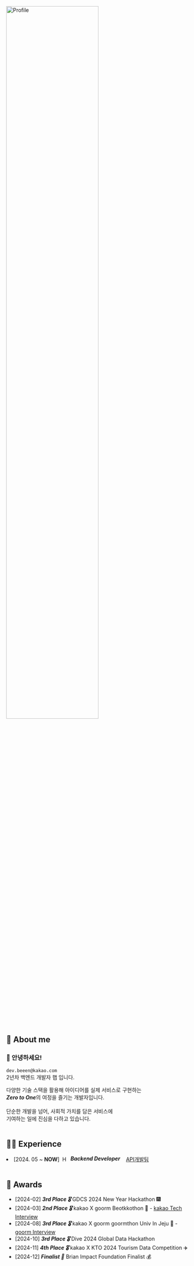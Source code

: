 <a title="h-beeen" href="https://github.com/h-beeen">
  <picture>
    <source media="(prefers-color-scheme: dark)" srcset="https://capsule-render.vercel.app/api?type=venom&height=300&color=gradient&text=h-beeen&desc=Back-End%20Developer&section=header&reversal=false&textBg=false&fontColor=ffffff&fontSize=100&fontAlign=74.5&animation=twinkling&descAlignY=64&descAlign=63" width="70%">
    <img alt="Profile" src="https://capsule-render.vercel.app/api?type=venom&height=300&color=gradient&text=h-beeen&desc=Back-End%20Developer&section=header&reversal=false&textBg=false&fontColor=000000&fontSize=100&fontAlign=74.5&animation=twinkling&descAlignY=64&descAlign=63" width="70%">
  </picture>
</a>

## 🚀 About me

### 👋 안녕하세요!

`dev.beeen@kakao.com`  
2년차 백엔드 개발자 햅 입니다.

다양한 기술 스택을 활용해 아이디어를 실제 서비스로 구현하는  
<i>***Zero to One***</i>의 여정을 즐기는 개발자입니다.  
<br>
단순한 개발을 넘어, 사회적 가치를 담은 서비스에  
기여하는 일에 진심을 다하고 있습니다.  
<br>

## 🧑‍💻 Experience

<li>
  [2024. 05 ~ <b>NOW</b>]&nbsp;
  <span style="display: inline-flex; align-items: center; gap: 8px;">
    <img src="https://velog.velcdn.com/images/h-beeen/post/7b7f8734-5bb0-4e73-bb94-a03793cc5131/image.png" 
         alt="Hectodata Logo"
         style="height: 1em; vertical-align: middle;">
    <strong><i>Backend Developer</i></strong>
  </span>
  &nbsp;&nbsp;
  <a href="https://www.hectocareers.co.kr/ko/peopleview-hd2">API개발팀</a>
</li>


<br>

## 🏅 Awards


- [2024-02] ***3rd Place 🎖️*** GDCS 2024 New Year Hackathon 🎆
- [2024-03] ***2nd Place 🎖️*** kakao X goorm Beotkkothon 🌸 - [kakao Tech Interview](https://www.youtube.com/watch?v=AqTSrinWXNs&t=96s)
- [2024-08] ***3rd Place 🎖️*** kakao X goorm goormthon Univ In Jeju 🍊 - [goorm Interview](https://www.youtube.com/watch?v=-tKYqBW6Vk8&t=238s)
- [2024-10] ***3rd Place 🎖️*** Dive 2024 Global Data Hackathon
- [2024-11] ***4th Place 🎖️*** kakao X KTO 2024 Tourism Data Competition ✈️
- [2024-12] ***Finalist 🌟*** Brian Impact Foundation Finalist 💰

&nbsp;&nbsp;